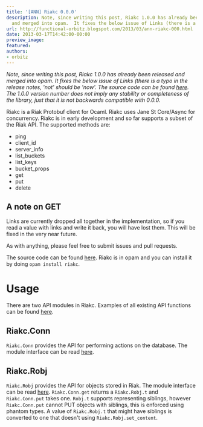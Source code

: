 ```yaml
---
title: '[ANN] Riakc 0.0.0'
description: Note, since writing this post, Riakc 1.0.0 has already been released
  and merged into opam.  It fixes the below issue of Links (there is a t...
url: http://functional-orbitz.blogspot.com/2013/03/ann-riakc-000.html
date: 2013-03-17T14:42:00-00:00
preview_image:
featured:
authors:
- orbitz
---
```


<p><i>
Note, since writing this post, Riakc 1.0.0 has already been released and merged into opam.  It fixes the below issue of Links (there is a typo in the release notes, 'not' should be 'now'.  The source code can be found <a href="https://github.com/orbitz/ocaml-riakc/tree/1.0.0">here</a>.  The 1.0.0 version number does not imply any stability or completeness of the library, just that it is not backwards compatible with 0.0.0.
</i></p>

<p>
Riakc is a Riak Protobuf client for Ocaml.  Riakc uses Jane St Core/Async for concurrency.  Riakc is in early development and so far supports a subset of the Riak API.  The supported methods are:
</p>

<p>
</p><ul>
<li>ping</li>
<li>client_id</li>
<li>server_info</li>
<li>list_buckets</li>
<li>list_keys</li>
<li>bucket_props</li>
<li>get</li>
<li>put</li>
<li>delete</li>
</ul>


<h2>A note on GET</h2>
<p>
Links are currently dropped all together in the implementation, so if you read a value with links and write it back, you will have lost them.  This will be fixed in the very near future.
</p>

<p>
As with anything, please feel free to submit issues and pull requests.
</p>

<p>
The source code can be found <a href="https://github.com/orbitz/ocaml-riakc/tree/0.0.0">here</a>.  Riakc is in opam and you can install it by doing <code>opam install riakc</code>.
</p>

<h1>Usage</h1>
<p>
There are two API modules in Riakc.  Examples of all existing API functions can be found <a href="https://github.com/orbitz/ocaml-riakc/tree/0.0.0/examples">here</a>.
</p>

<h2>Riakc.Conn</h2>
<p>
<code>Riakc.Conn</code> provides the API for performing actions on the database.  The module interface can be read <a href="https://github.com/orbitz/ocaml-riakc/blob/0.0.0/lib/riakc/conn.mli">here</a>.  
</p>

<h2>Riakc.Robj</h2>
<p>
<code>Riakc.Robj</code> provides the API for objects stored in Riak.  The module interface can be read <a href="https://github.com/orbitz/ocaml-riakc/blob/0.0.0/lib/riakc/robj.mli">here</a>.  <code>Riakc.Conn.get</code> returns a <code>Riakc.Robj.t</code> and <code>Riakc.Conn.put</code> takes one.  <code>Robj.t</code> supports representing siblings, however <code>Riakc.Conn.put</code> cannot PUT objects with siblings, this is enforced using phantom types.  A value of <code>Riakc.Robj.t</code> that might have siblings is converted to one that doesn't using <code>Riakc.Robj.set_content</code>.
</p>

